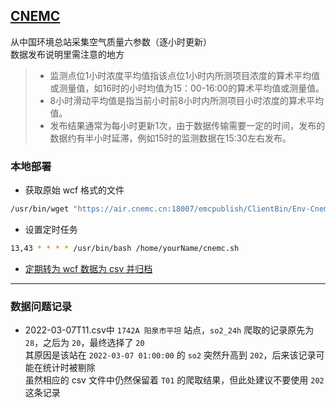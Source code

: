 ##  [CNEMC](http://106.37.208.233:20035/) 
从中国环境总站采集空气质量六参数（逐小时更新）  
数据发布说明里需注意的地方  
>- 监测点位1小时浓度平均值指该点位1小时内所测项目浓度的算术平均值或测量值，如16时的小时均值为15：00-16:00的算术平均值或测量值。
> - 8小时滑动平均值是指当前小时前8小时内所测项目小时浓度的算术平均值。
> - 发布结果通常为每小时更新1次，由于数据传输需要一定的时间，发布的数据约有半小时延滞，例如15时的监测数据在15:30左右发布。
### 本地部署
- 获取原始 wcf 格式的文件
```sh
/usr/bin/wget "https://air.cnemc.cn:18007/emcpublish/ClientBin/Env-CnemcPublish-RiaServices-EnvCnemcPublishDomainService.svc/binary/GetAQIDataPublishLives" -O /home/yourName/cnemc_$(date +%Y%m%d%H%M)
```

- 设置定时任务
```sh
13,43 * * * * /usr/bin/bash /home/yourName/cnemc.sh
```

- [定期转为 wcf 数据为 csv 并归档](https://github.com/HeQinWill/CNEMC/blob/main/conWCFarcCSV.ipynb)
---
### 数据问题记录
- 2022-03-07T11.csv中 `1742A 阳泉市平坦` 站点，`so2_24h` 爬取的记录原先为 `28`，之后为 `20`，最终选择了 `20`  
其原因是该站在 `2022-03-07 01:00:00` 的 `so2` 突然升高到 `202`，后来该记录可能在统计时被剔除  
虽然相应的 csv 文件中仍然保留着 `T01` 的爬取结果，但此处建议不要使用 `202` 这条记录